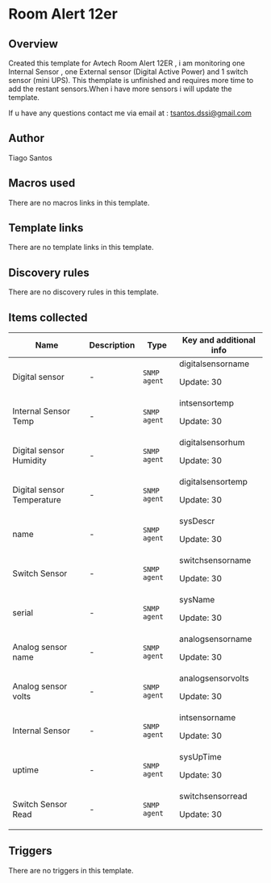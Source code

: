 # Room Alert 12er

## Overview

Created this template for Avtech Room Alert 12ER , i am monitoring one Internal Sensor , one External sensor (Digital Active Power) and 1 switch sensor (mini UPS). This themplate is unfinished and requires more time to add the restant sensors.When i have more sensors i will update the template.


If u have any questions contact me via email at : tsantos.dssi@gmail.com


 


 



## Author

Tiago Santos

## Macros used

There are no macros links in this template.

## Template links

There are no template links in this template.

## Discovery rules

There are no discovery rules in this template.

## Items collected

|Name|Description|Type|Key and additional info|
|----|-----------|----|----|
|Digital sensor|<p>-</p>|`SNMP agent`|digitalsensorname<p>Update: 30</p>|
|Internal Sensor Temp|<p>-</p>|`SNMP agent`|intsensortemp<p>Update: 30</p>|
|Digital sensor Humidity|<p>-</p>|`SNMP agent`|digitalsensorhum<p>Update: 30</p>|
|Digital sensor Temperature|<p>-</p>|`SNMP agent`|digitalsensortemp<p>Update: 30</p>|
|name|<p>-</p>|`SNMP agent`|sysDescr<p>Update: 30</p>|
|Switch Sensor|<p>-</p>|`SNMP agent`|switchsensorname<p>Update: 30</p>|
|serial|<p>-</p>|`SNMP agent`|sysName<p>Update: 30</p>|
|Analog sensor name|<p>-</p>|`SNMP agent`|analogsensorname<p>Update: 30</p>|
|Analog sensor volts|<p>-</p>|`SNMP agent`|analogsensorvolts<p>Update: 30</p>|
|Internal Sensor|<p>-</p>|`SNMP agent`|intsensorname<p>Update: 30</p>|
|uptime|<p>-</p>|`SNMP agent`|sysUpTime<p>Update: 30</p>|
|Switch Sensor Read|<p>-</p>|`SNMP agent`|switchsensorread<p>Update: 30</p>|
## Triggers

There are no triggers in this template.

